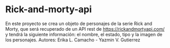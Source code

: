 # Rick-and-morty-api
En este proyecto se crea un objeto de personajes de la serie Rick and Morty, que será recuperado de un API rest de https://rickandmortyapi.com/ y tendrá la siguiente información: el nombre, el estado, tipo y la imagen de los personajes. Autores: Erika L. Camacho - Yazmin V. Gutierrez

